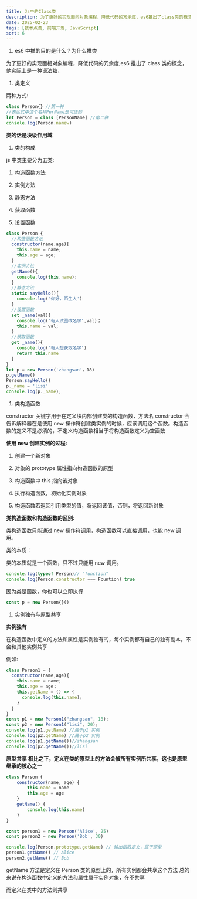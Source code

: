 ```yaml
---
title: Js中的Class类
description: 为了更好的实现面向对象编程，降低代码的冗余度，es6推出了class类的概念。他实际上是一种语法糖，本质上利用的还是原型和构造函数的概念
date: 2025-02-23
tags: [技术点滴, 前端开发, JavaScript]
sort: 6
---
```


1. es6 中推的目的是什么？为什么推类

为了更好的实现面相对象编程，降低代码的冗余度,es6 推出了 class 类的概念，他实际上是一种语法糖，

1. 类定义

两种方式:

```javascript
class Person{} //第一种
//表达式中这个名称PerName是可选的
let Person = class [PersonName] //第二种
console.log(Person.namew)
```

**类的话是块级作用域**

1. 类的构成

js 中类主要分为五类:

1. 构造函数方法

2. 实例方法

3. 静态方法

4. 获取函数

5. 设置函数

```javascript
class Person {
  //构造函数方法
  constructor(name,age){
    this.name = name;
    this.age = age;
  }
  //实例方法
  getName(){
    console.log(this.name);
  }
  //静态方法
  static sayHello(){
    console.log('你好，陌生人')
  }
  //设置函数
  set _name(val){
    console.log('有人试图改名字',val)；
    this.name = val;
  }
  //获取函数
  get _name(){
    console.log('有人想获取名字')
    return this.name
  }
}
let p = new Person('zhangsan'，18)
p.getName()
Person.sayHello()
p._name = 'lisi'
console.log(p._name);
```

1. 类构造函数

constructor 关键字用于在定义块内部创建类的构造函数，方法名 constructor 会告诉解释器在是使用 new 操作符创建类实例的时候，应该调用这个函数。构造函数的定义不是必须的，不定义构造函数相当于将构造函数定义为空函数

**使用 new 创建实例的过程:**

1. 创建一个新对象

2. 对象的 prototype 属性指向构造函数的原型

3. 构造函数中 this 指向该对象

4. 执行构造函数，初始化实例对象

5. 构造函数若返回引用类型的值，将返回该值，否则，将返回新对象

**类构造函数和构造函数的区别:**

类构造函数只能通过 new 操作符调用，构造函数可以直接调用，也能 new 调用。

类的本质：

类的本质就是一个函数，只不过只能用 new 调用。

```javascript
console.log(typeof Person)// "function"
console.log(Person.constructor === Fcuntion) true
```

因为类是函数，你也可以立即执行

```javascript
const p = new Person{}()
```

1. 实例独有与原型共享

**实例独有**

在构造函数中定义的方法和属性是实例独有的，每个实例都有自己的独有副本。不会和其他实例共享

例如:

```javascript
class Person1 = {
  constructor(name,age){
    this.name = name;
    this.age = age；
    this.getName = () => {
      console.log(this.name);
    }
  }
}
const p1 = new Person1("zhangsan", 18);
const p2 = new Person1("lisi", 20);
console.log(p1.getName) //属于p1 实例
console.log(p2.getName) //属于p2 实例
console.log(p1.getName())//zhangsan
console.log(p2.getName())//lisi
```

**原型共享**
**相比之下，定义在类的原型上的方法会被所有实例所共享，这也是原型继承的核心之一**

```javascript
class Person {
    constructor(name, age) {
        this.name = name
        this.age = age
    }
    getName() {
        console.log(this.name)
    }
}

const person1 = new Person('Alice', 25)
const person2 = new Person('Bob', 30)

console.log(Person.prototype.getName) // 输出函数定义，属于原型
person1.getName() // Alice
person2.getName() // Bob
```

getName 方法是定义在 Person 类的原型上的，所有实例都会共享这个方法
总的来说在构造函数中定义的方法和属性属于实例对象，在不共享

而定义在类中的方法则共享
